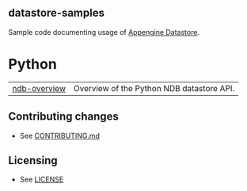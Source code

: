 ## datastore-samples

Sample code documenting usage of [Appengine Datastore](https://cloud.google.com/datastore/docs/concepts/overview).

# Python

|    |   |
| ------------- | ------------- |
| [ndb-overview](python/ndb-overview)   | Overview of the Python NDB datastore API.  |

## Contributing changes

* See [CONTRIBUTING.md](CONTRIBUTING.md)


## Licensing

* See [LICENSE](LICENSE)
